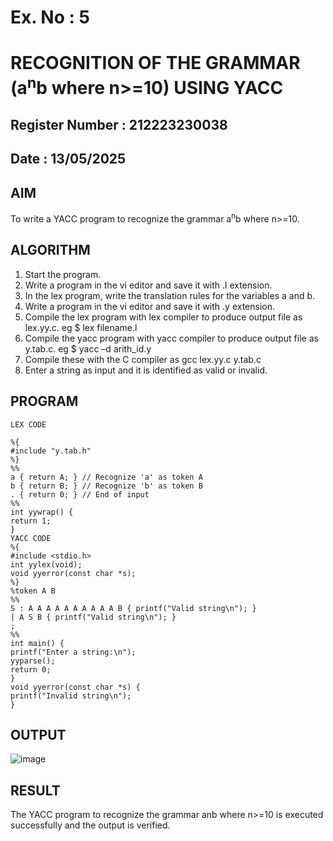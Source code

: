 # Ex. No : 5	
# RECOGNITION OF THE GRAMMAR (a<sup>n</sup>b where n>=10) USING YACC
## Register Number : 212223230038
## Date : 13/05/2025

## AIM   
To write a YACC program to recognize the grammar a<sup>n</sup>b where n>=10.

## ALGORITHM
1.	Start the program.
2.	Write a program in the vi editor and save it with .l extension.
3.	In the lex program, write the translation rules for the variables a and b.
4.	Write a program in the vi editor and save it with .y extension.
5.	Compile the lex program with lex compiler to produce output file as lex.yy.c. eg $ lex filename.l
6.	Compile the yacc program with yacc compiler to produce output file as y.tab.c. eg $ yacc –d arith_id.y
7.	Compile these with the C compiler as gcc lex.yy.c y.tab.c
8.	Enter a string as input and it is identified as valid or invalid.
 
## PROGRAM
```
LEX CODE

%{
#include "y.tab.h"
%}
%%
a { return A; } // Recognize 'a' as token A
b { return B; } // Recognize 'b' as token B
. { return 0; } // End of input
%%
int yywrap() {
return 1;
}
YACC CODE
%{
#include <stdio.h>
int yylex(void);
void yyerror(const char *s);
%}
%token A B
%%
S : A A A A A A A A A A B { printf("Valid string\n"); }
| A S B { printf("Valid string\n"); }
;
%%
int main() {
printf("Enter a string:\n");
yyparse();
return 0;
}
void yyerror(const char *s) {
printf("Invalid string\n");
}
```
## OUTPUT 
![image](https://github.com/user-attachments/assets/f5f505a2-c186-4bdf-9e6e-336aa88ec6ef)

## RESULT
The YACC program to recognize the grammar anb where n>=10 is executed successfully and the output is verified.

